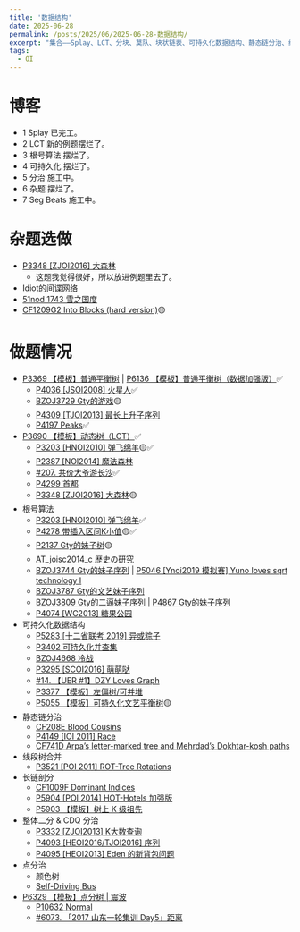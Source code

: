 ```yaml
---
title: '数据结构'
date: 2025-06-28
permalink: /posts/2025/06/2025-06-28-数据结构/
excerpt: "集合——Splay、LCT、分块、莫队、块状链表、可持久化数据结构、静态链分治、线段树合并、长链剖分、整体二分、CDQ 分治、点分治、点分树。"
tags:
  - OI
---
```


# 博客

- 1 Splay 已完工。
- 2 LCT 新的例题摆烂了。
- 3 根号算法 摆烂了。
- 4 可持久化 摆烂了。
- 5 分治 施工中。
- 6 杂题 摆烂了。
- 7 Seg Beats 施工中。

# 杂题选做

- [P3348 [ZJOI2016] 大森林](https://www.luogu.com.cn/problem/P3348)
  - 这题我觉得很好，所以放进例题里去了。
- Idiot的间谍网络
- [51nod 1743 雪之国度](https://vjudge.net/problem/51Nod-1743)
- [CF1209G2 Into Blocks (hard version)](https://www.luogu.com.cn/problem/CF1209G2)🟡

# 做题情况

- [P3369 【模板】普通平衡树](https://www.luogu.com.cn/problem/P3369) | [P6136 【模板】普通平衡树（数据加强版）](https://www.luogu.com.cn/problem/P6136)✅️
  - [P4036 [JSOI2008] 火星人](https://www.luogu.com.cn/problem/P4036)✅️
  - [BZOJ3729 Gty的游戏](https://vjudge.net/problem/BZOJ-3729)🟡
  - [P4309 [TJOI2013] 最长上升子序列](https://www.luogu.com.cn/problem/P4309)
  - [P4197 Peaks](https://www.luogu.com.cn/problem/P4197)✅️
- [P3690 【模板】动态树（LCT）](https://www.luogu.com.cn/problem/P3690)✅️
  - [P3203 [HNOI2010] 弹飞绵羊](https://www.luogu.com.cn/problem/P3203)🟡✅️
  - [P2387 [NOI2014] 魔法森林](https://www.luogu.com.cn/problem/P2387)
  - [#207. 共价大爷游长沙](https://uoj.ac/problem/207)✅️
  - [P4299 首都](https://www.luogu.com.cn/problem/P4299)
  - [P3348 [ZJOI2016] 大森林](https://www.luogu.com.cn/problem/P3348)🟡
- 根号算法
  - [P3203 [HNOI2010] 弹飞绵羊](https://www.luogu.com.cn/problem/P3203)✅️
  - [P4278 带插入区间K小值](https://www.luogu.com.cn/problem/P4278)🟡✅️
  - [P2137 Gty的妹子树](https://www.luogu.com.cn/problem/P2137)🟡
  - [AT_joisc2014_c 歴史の研究](https://www.luogu.com.cn/problem/AT_joisc2014_c)
  - [BZOJ3744 Gty的妹子序列](https://vjudge.net/problem/BZOJ-3744) | [P5046 [Ynoi2019 模拟赛] Yuno loves sqrt technology I](https://www.luogu.com.cn/problem/P5046)
  - [BZOJ3787 Gty的文艺妹子序列](https://vjudge.net/problem/%E9%BB%91%E6%9A%97%E7%88%86%E7%82%B8-3787)
  - [BZOJ3809 Gty的二逼妹子序列](https://vjudge.net/problem/BZOJ-3809) | [P4867 Gty的妹子序列](https://www.luogu.com.cn/problem/P4867)
  - [P4074 [WC2013] 糖果公园](https://www.luogu.com.cn/problem/P4074)
- 可持久化数据结构
  - [P5283 [十二省联考 2019] 异或粽子](https://www.luogu.com.cn/problem/P5283)
  - [P3402 可持久化并查集](https://www.luogu.com.cn/problem/P3402)
  - [BZOJ4668 冷战](https://hydro.ac/p/bzoj-P4668)
  - [P3295 [SCOI2016] 萌萌哒](https://www.luogu.com.cn/problem/P3295)
  - [#14. 【UER #1】DZY Loves Graph](https://uoj.ac/problem/14)
  - [P3377 【模板】左偏树/可并堆](https://www.luogu.com.cn/problem/P3377)
  - [P5055 【模板】可持久化文艺平衡树](https://www.luogu.com.cn/problem/P5055)🟡
- 静态链分治
  - [CF208E Blood Cousins](https://www.luogu.com.cn/problem/CF208E)
  - [P4149 [IOI 2011] Race](https://www.luogu.com.cn/problem/P4149)
  - [CF741D Arpa’s letter-marked tree and Mehrdad’s Dokhtar-kosh paths](https://www.luogu.com.cn/problem/CF741D)
- 线段树合并
  - [P3521 [POI 2011] ROT-Tree Rotations](https://www.luogu.com.cn/problem/P3521)
- 长链剖分
  - [CF1009F Dominant Indices](https://www.luogu.com.cn/problem/CF1009F)
  - [P5904 [POI 2014] HOT-Hotels 加强版](https://www.luogu.com.cn/problem/P5904)
  - [P5903 【模板】树上 K 级祖先](https://www.luogu.com.cn/problem/P5903)
- 整体二分 & CDQ 分治
  - [P3332 [ZJOI2013] K大数查询](https://www.luogu.com.cn/problem/P3332)
  - [P4093 [HEOI2016/TJOI2016] 序列](https://www.luogu.com.cn/problem/P4093)
  - [P4095 [HEOI2013] Eden 的新背包问题](https://www.luogu.com.cn/problem/P4095)
- 点分治
  - 颜色树
  - [Self-Driving Bus](https://www.hackerrank.com/challenges/self-driving-bus/problem)
- [P6329 【模板】点分树 | 震波](https://www.luogu.com.cn/problem/P6329)
  - [P10632 Normal](https://www.luogu.com.cn/problem/P10632)
  - [#6073. 「2017 山东一轮集训 Day5」距离](https://loj.ac/p/6073)